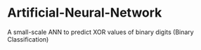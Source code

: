 # Artificial-Neural-Network
A small-scale ANN to predict XOR values of binary digits (Binary Classification)
